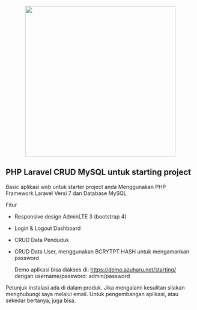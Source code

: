 <p align="center"><img src="https://res.cloudinary.com/dtfbvvkyp/image/upload/v1566331377/laravel-logolockup-cmyk-red.svg" width="400"></p>


## PHP Laravel CRUD MySQL untuk starting project

Basic aplikasi web untuk starter project anda Menggunakan PHP Framework Laravel Versi 7 dan Database MySQL

Fitur

- Responsive design AdminLTE 3 (bootstrap 4)
- Login & Logout Dashboard
- CRUD Data Penduduk
- CRUD Data User, menggunakan BCRYTPT HASH untuk mengamankan password

    Demo aplikasi bisa diakses di: https://demo.azuharu.net/starting/ dengan username/password: admin/password

Petunjuk instalasi ada di dalam produk. Jika mengalami kesulitan silakan menghubungi saya melalui email. Untuk pengembangan aplikasi, atau sekedar bertanya, juga bisa.

